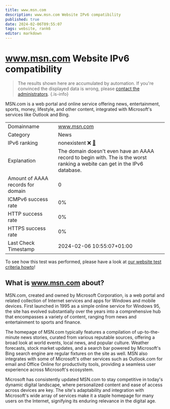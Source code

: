 ```yaml
---
title: www.msn.com
description: www.msn.com Website IPv6 compatibility
published: true
date: 2024-02-06T09:55:07
tags: website, rank6
editor: markdown
---
```


# www.msn.com Website IPv6 compatibility

> The results shown here are accumulated by automation. If you're convinced the displayed data is wrong, please [contact the administrators](/howto/chat). 
{.is-info}

MSN.com is a web portal and online service offering news, entertainment, sports, money, lifestyle, and other content, integrated with Microsoft's services like Outlook and Bing.


|   |   |
| - | - |
| Domainname | www.msn.com
| Category | News |
| IPv6 ranking | nonexistent :x: [🔗](/howto/ranking) |
| Explanation | The domain doesn't even have an AAAA record to begin with. The is the worst ranking a webite can get in the IPv6 database. |
| Amount of AAAA records for domain | 0 |
| ICMPv6 success rate | 0%|
| HTTP success rate | 0% |
| HTTPS success rate | 0% |
| Last Check Timestamp | 2024-02-06 10:55:07+01:00 |

To see how this test was performed, please have a look at [our website test criteria howto](/howto/testcriteria/website)!


## What is www.msn.com about?
MSN.com, created and owned by Microsoft Corporation, is a web portal and related collection of Internet services and apps for Windows and mobile devices. First launched in 1995 as a simple online service for Windows 95, the site has evolved substantially over the years into a comprehensive hub that encompasses a variety of content, ranging from news and entertainment to sports and finance.

The homepage of MSN.com typically features a compilation of up-to-the-minute news stories, curated from various reputable sources, offering a broad look at world events, local news, and popular culture. Weather forecasts, stock market updates, and a search bar powered by Microsoft's Bing search engine are regular fixtures on the site as well. MSN also integrates with some of Microsoft's other services such as Outlook.com for email and Office Online for productivity tools, providing a seamless user experience across Microsoft's ecosystem.

Microsoft has consistently updated MSN.com to stay competitive in today's dynamic digital landscape, where personalized content and ease of access across devices are key. The site's adaptability and integration with Microsoft's wide array of services make it a staple homepage for many users on the Internet, signifying its enduring relevance in the digital age.


